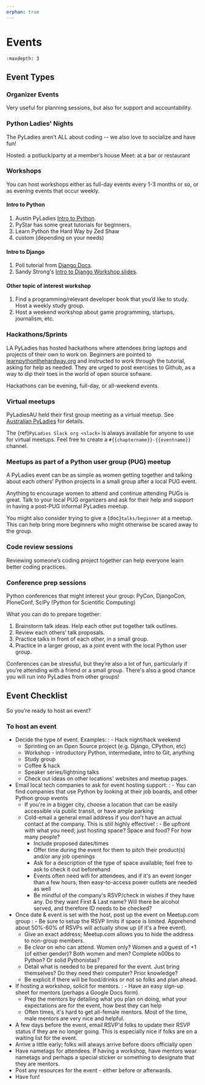 ```yaml
---
orphan: true
---
```


# Events

```{toctree}
:maxdepth: 3
```

## Event Types

### Organizer Events

Very useful for planning sessions, but also for support and accountability.

### Python Ladies' Nights

The PyLadies aren’t ALL about coding -- we also love to socialize and have fun!

Hosted: a potluck/party at a member’s house
Meet: at a bar or restaurant

### Workshops

You can host workshops either as full-day events every 1-3 months or so, or as evening events that occur weekly.

#### Intro to Python

1. Austin PyLadies [Intro to Python].
2. PyStar has some great tutorials for beginners.
3. Learn Python the Hard Way by Zed Shaw
4. custom (depending on your needs)

#### Intro to Django

1. Poll tutorial from [Django Docs].
2. Sandy Strong's [Intro to Django Workshop slides].

#### Other topic of interest workshop

1. Find a programming/relevant developer book that you’d like to study. Host a weekly study group.
2. Host a weekend workshop about game programming, startups, journalism, etc.

### Hackathons/Sprints

LA PyLadies has hosted hackathons where attendees bring laptops and projects of their own to work on. Beginners are pointed to [learnpythonthehardway.org](http://learnpythonthehardway.org) and instructed to work through the tutorial, asking for help as needed. They are urged to post exercises to Github, as a way to dip their toes in the world of open source sofware.

Hackathons can be evening, full-day, or all-weekend events.

### Virtual meetups

PyLadiesAU held their first group meeting as a virtual meetup. See [Australian PyLadies] for details.

The {ref}`PyLadies Slack org <slack>` is always available for anyone to use for virtual meetups. Feel free to create a `#{{chaptername}}-{{eventname}}` channel.

### Meetups as part of a Python user group (PUG) meetup

A PyLadies event can be as simple as women getting together and talking about each others’ Python projects in a small group after a local PUG event.

Anything to encourage women to attend and continue attending PUGs is great. Talk to your local PUG organizers and ask for their help and support in having a post-PUG informal PyLadies meetup.

You might also consider trying to give a {doc}`talks/beginner` at a  meetup. This can help bring more beginners who might otherwise be  scared away to the group.

### Code review sessions

Reviewing someone’s coding project together can help everyone learn better coding practices.

### Conference prep sessions

Python conferences that might interest your group: PyCon, DjangoCon, PloneConf, SciPy (Python for Scientific Computing)

What you can do to prepare together:

1. Brainstorm talk ideas. Help each other put together talk outlines.
2. Review each others’ talk proposals.
3. Practice talks in front of each other, in a small group.
4. Practice in a larger group, as a joint event with the local Python user group.

Conferences can be stressful, but they’re also a lot of fun, particularly if you’re attending with a friend or a small group. There's also a good chance you will run into PyLadies from other groups!

## Event Checklist

So you’re ready to host an event?

### To host an event

- Decide the type of event.  Examples:
  : - Hack night/hack weekend
    - Sprinting on an Open Source project (e.g. Django, CPython, etc)
    - Workshop - introductory Python, intermediate, intro to Git, anything
    - Study group
    - Coffee & hack
    - Speaker series/lightning talks
    - Check out ideas on other locations' websites and meetup pages.
- Email local tech companies to ask for event hosting support:
  : - You can find companies that use Python by looking at their job boards, and other Python group events
    - If you're in a bigger city, choose a location that can be easily accessible via public transit, or have ample parking
    - Cold-email a general email address if you don't have an actual contact at the company.  This is still highly effective!
      : - Be upfront with what you need; just hosting space?  Space and food? For how many people?
        - Include proposed dates/times
        - Offer time during the event for them to pitch their product(s) and/or any job openings
        - Ask for a description of the type of space available; feel free to ask to check it out beforehand
        - Events often need wifi for attendees, and if it's an event longer than a few hours, then easy-to-access power outlets are needed as well
        - Be mindful of the company's RSVP/check in wishes if they have any.  Do they want First & Last name? Will there be alcohol served, and therefore ID needs to be checked?
- Once date & event is set with the host, post up the event on Meetup.com group
  : - Be sure to setup the RSVP limits if space is limited.  Apprehend about 50%-60% of RSVPs will actually show up (if it's a free event).
    - Give an exact address; Meetup.com allows you to hide the address to non-group members.
    - Be *clear* on who can attend.  Women only?  Women and a guest of +1 (of either gender)? Both women and men?  Complete n00bs to Python?  Or solid Pythonistas?
    - Detail what is needed to be prepared for the event.  Just bring themselves?  Do they need their computer?  Prior knowledge?
    - Be explicit if there will be food/drinks or not so folks and plan ahead.
- If hosting a workshop, solicit for mentors.
  : - Have an easy sign-up sheet for mentors (perhaps a Google Docs form).
    - Prep the mentors by detailing what you plan on doing, what your expectations are for the event, how best they can help
    - Often times, it's hard to get all-female mentors.  Most of the time, male mentors are very nice and helpful.
- A few days before the event, email RSVP'd folks to update their RSVP status if they are no longer going.  This is especially nice if folks are on a waiting list for the event.
- Arrive a little early; folks will always arrive before doors officially open
- Have nametags for attendees.  If having a workshop, have mentors wear nametags and perhaps a special sticker or something to designate that they are mentors.
- Post any resources for the event - either before or afterwards.
- Have fun!

[australian pyladies]: http://au.pyladies.com/events/32589162/
[django docs]: http://docs.djangoproject.com
[intro to django workshop slides]: http://bit.ly/qMcEAT
[intro to python]: <https://github.com/pyladiesatx/pyladiesatx/tree/master/classes/python_intro>
